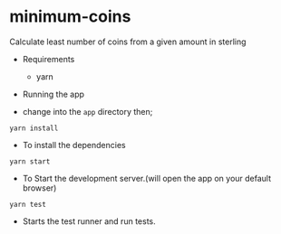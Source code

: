 # minimum-coins
Calculate least number of coins from a given amount in sterling

* Requirements
  - yarn   

* Running the app
 - change into the `app` directory then;

`yarn install`
   - To install the dependencies

`yarn start`
  - To Start the development server.(will open the app on your default browser)

`yarn test`
  - Starts the test runner and run tests.
